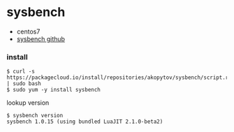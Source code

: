 # sysbench 

* centos7
* [sysbench github](https://github.com/akopytov/sysbench)

### install 

```
$ curl -s https://packagecloud.io/install/repositories/akopytov/sysbench/script.rpm.sh | sudo bash
$ sudo yum -y install sysbench
```

lookup version
```
$ sysbench version
sysbench 1.0.15 (using bundled LuaJIT 2.1.0-beta2)
```




